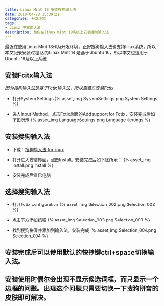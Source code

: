 ```yaml
---
title: Linux Mint 18 安装搜狗输入法
date: 2018-04-28 15:39:21
categories: 开发环境
tags: 
- Linux 中文输入法
description: 如何在linux mint 18系统上安装搜狗输入法
---
```

最近在使用Linux Mint 18作为开发环境，正好搜狗输入法也支持linux系统，所以本文记录安装过程
   因为Linux Mint 18 是基于Ubuntu 16，所以本文也适用于Ubuntu 16及以上系统

## 安装Fcitx输入法

   *因为搜狗输入法是基于Fctix输入法，所以需要先安装Fctix*

   * 打开System Settings
   {% asset_img SystemSettings.png System Settings %}

   * 进入Input Method，点击Fctix后面的Add support for Fctix，安装完成后如下图所示
   {% asset_img LanguageSettings.png Language Settings %}

## 安装搜狗输入法
   * 下载：[搜狗输入法 for linux](https://pinyin.sogou.com/linux/?r=pinyin)

   * 打开进入安装界面，点击Install。安装完成后如下图所示：
   {% asset_img Install.png Install %}

   * 安装完成后重启电脑

## 选择搜狗输入法

   * 打开Fctix configuration
   {% asset_img Selection_002.png Selection_002 %}

   * 点击下方添加按钮
   {% asset_img Selection_003.png Selection_003 %}

   * 找到搜狗拼音并添加到输入法，安装完成
   {% asset_img Selection_004.png Selection_004 %}


## 安装完成后可以使用默认的快捷键ctrl+space切换输入法。

## 安装使用时偶尔会出现不显示候选词框，而只显示一个边框的问题。出现这个问题只需要切换一下搜狗拼音的皮肤即可解决。